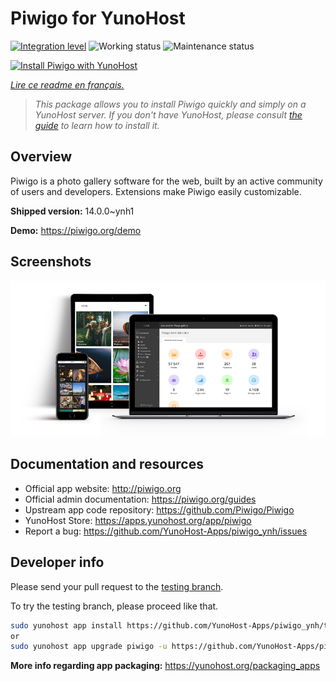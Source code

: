 <!--
N.B.: This README was automatically generated by https://github.com/YunoHost/apps/tree/master/tools/README-generator
It shall NOT be edited by hand.
-->

# Piwigo for YunoHost

[![Integration level](https://dash.yunohost.org/integration/piwigo.svg)](https://dash.yunohost.org/appci/app/piwigo) ![Working status](https://ci-apps.yunohost.org/ci/badges/piwigo.status.svg) ![Maintenance status](https://ci-apps.yunohost.org/ci/badges/piwigo.maintain.svg)

[![Install Piwigo with YunoHost](https://install-app.yunohost.org/install-with-yunohost.svg)](https://install-app.yunohost.org/?app=piwigo)

*[Lire ce readme en français.](./README_fr.md)*

> *This package allows you to install Piwigo quickly and simply on a YunoHost server.
If you don't have YunoHost, please consult [the guide](https://yunohost.org/#/install) to learn how to install it.*

## Overview

Piwigo is a photo gallery software for the web, built by an active community of users and developers. Extensions make Piwigo easily customizable.


**Shipped version:** 14.0.0~ynh1

**Demo:** https://piwigo.org/demo

## Screenshots

![Screenshot of Piwigo](./doc/screenshots/screenshot_Piwigo.jpg)

## Documentation and resources

* Official app website: <http://piwigo.org>
* Official admin documentation: <https://piwigo.org/guides>
* Upstream app code repository: <https://github.com/Piwigo/Piwigo>
* YunoHost Store: <https://apps.yunohost.org/app/piwigo>
* Report a bug: <https://github.com/YunoHost-Apps/piwigo_ynh/issues>

## Developer info

Please send your pull request to the [testing branch](https://github.com/YunoHost-Apps/piwigo_ynh/tree/testing).

To try the testing branch, please proceed like that.

``` bash
sudo yunohost app install https://github.com/YunoHost-Apps/piwigo_ynh/tree/testing --debug
or
sudo yunohost app upgrade piwigo -u https://github.com/YunoHost-Apps/piwigo_ynh/tree/testing --debug
```

**More info regarding app packaging:** <https://yunohost.org/packaging_apps>
